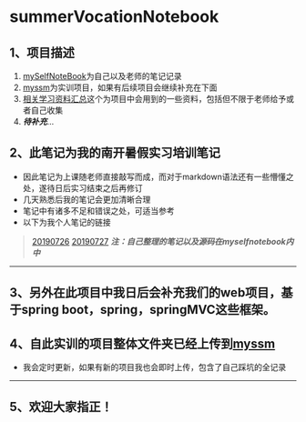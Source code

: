 # summerVocationNotebook
## 1、项目描述
1. [mySelfNoteBook](https://github.com/houyichaochaochao/summerVocationNotebook/tree/master/mySelfNotebook)为自己以及老师的笔记记录
2. [myssm](https://github.com/houyichaochaochao/summerVocationNotebook/tree/master/myssm)为实训项目，如果有后续项目会继续补充在下面
3. [相关学习资料汇总](https://github.com/houyichaochaochao/summerVocationNotebook/tree/master/%E7%9B%B8%E5%85%B3%E5%AD%A6%E4%B9%A0%E8%B5%84%E6%96%99%E6%B1%87%E6%80%BB)这个为项目中会用到的一些资料，包括但不限于老师给予或者自己收集
4. ***待补充***...
## 2、此笔记为我的南开暑假实习培训笔记
- 因此笔记为上课随老师直接敲写而成，而对于markdown语法还有一些懵懂之处，遂待日后实习结束之后再修订
- 几天熟悉后我的笔记会更加清晰合理
- 笔记中有诸多不足和错误之处，可适当参考
- 以下为我个人笔记的链接
>[20190726](https://github.com/houyichaochaochao/summerVocationNotebook/blob/master/mySelfNotebook/0726days/7.26.md)
>[20190727](https://github.com/houyichaochaochao/summerVocationNotebook/blob/master/mySelfNotebook/0727days/0727.md)
***注：自己整理的笔记以及源码在myselfnotebook内中***

---
## 3、另外在此项目中我日后会补充我们的web项目，基于spring boot，spring，springMVC这些框架。
## 4、自此实训的项目整体文件夹已经上传到[myssm](https://github.com/houyichaochaochao/summerVocationNotebook/tree/master/myssm)
- 我会定时更新，如果有新的项目我也会即时上传，包含了自己踩坑的全记录
---
## 5、欢迎大家指正！
